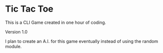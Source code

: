 # Tic Tac Toe

This is a CLI Game created in one hour of coding.

Version 1.0

I plan to create an A.I. for this game eventually instead of using the random module. 

